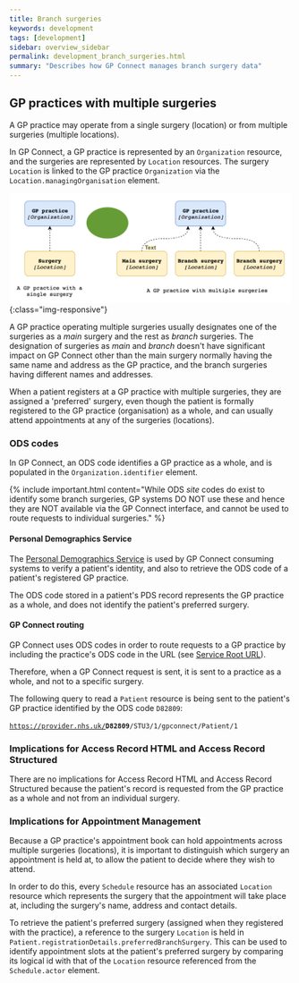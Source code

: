 ```yaml
---
title: Branch surgeries
keywords: development 
tags: [development]
sidebar: overview_sidebar
permalink: development_branch_surgeries.html
summary: "Describes how GP Connect manages branch surgery data"
---
```


## GP practices with multiple surgeries

A GP practice may operate from a single surgery (location) or from multiple surgeries (multiple locations).

In GP Connect, a GP practice is represented by an `Organization` resource, and the surgeries are represented by `Location` resources.  The surgery `Location` is linked to the GP practice `Organization` via the `Location.managingOrganisation` element.

![image-title-here](images/appointments/branch-surgeries.png){:class="img-responsive"}

A GP practice operating multiple surgeries usually designates one of the surgeries as a *main* surgery and the rest as *branch* surgeries. The designation of surgeries as *main* and *branch* doesn't have significant impact on GP Connect other than the main surgery normally having the same name and address as the GP practice, and the branch surgeries having different names and addresses.

When a patient registers at a GP practice with multiple surgeries, they are assigned a 'preferred' surgery, even though the patient is formally registered to the GP practice (organisation) as a whole, and can usually attend appointments at any of the surgeries (locations).

### ODS codes

In GP Connect, an ODS code identifies a GP practice as a whole, and is populated in the `Organization.identifier` element.

{% include important.html content="While ODS *site* codes do exist to identify some branch surgeries, GP systems DO NOT use these and hence they are NOT available via the GP Connect interface, and cannot be used to route requests to individual surgeries." %}

#### Personal Demographics Service

The [Personal Demographics Service](integration_personal_demographic_service.html) is used by GP Connect consuming systems to verify a patient's identity, and also to retrieve the ODS code of a patient's registered GP practice.

The ODS code stored in a patient's PDS record represents the GP practice as a whole, and does not identify the patient's preferred surgery.

#### GP Connect routing

GP Connect uses ODS codes in order to route requests to a GP practice by including the practice's ODS code in the URL (see [Service Root URL](development_general_api_guidance.html#service-root-url)).

Therefore, when a GP Connect request is sent, it is sent to a practice as a whole, and not to a specific surgery.

The following query to read a `Patient` resource is being sent to the patient's GP practice identified by the ODS code `D82809`:

<code class="highlighter-rouge">https://provider.nhs.uk/<b>D82809</b>/STU3/1/gpconnect/Patient/1</code>

### Implications for Access Record HTML and Access Record Structured

There are no implications for Access Record HTML and Access Record Structured because the patient's record is requested from the GP practice as a whole and not from an individual surgery.

### Implications for Appointment Management

Because a GP practice's appointment book can hold appointments across multiple surgeries (locations), it is important to distinguish which surgery an appointment is held at, to allow the patient to decide where they wish to attend.

In order to do this, every `Schedule` resource has an associated `Location` resource which represents the surgery that the appointment will take place at, including the surgery's name, address and contact details.

To retrieve the patient's preferred surgery (assigned when they registered with the practice), a reference to the surgery `Location` is held in `Patient.registrationDetails.preferredBranchSurgery`.  This can be used to identify  appointment slots at the patient's preferred surgery by comparing its logical id with that of the `Location` resource referenced from the `Schedule.actor` element.

